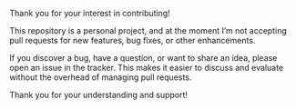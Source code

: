 Thank you for your interest in contributing!

This repository is a personal project, and at the moment I’m not accepting pull requests for new features, bug fixes, or other enhancements.

If you discover a bug, have a question, or want to share an idea, please open an issue in the tracker. This makes it easier to discuss and evaluate without the overhead of managing pull requests.

Thank you for your understanding and support!

